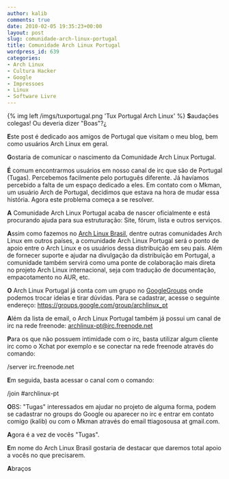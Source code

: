 ```yaml
---
author: kalib
comments: true
date: 2010-02-05 19:35:23+00:00
layout: post
slug: comunidade-arch-linux-portugal
title: Comunidade Arch Linux Portugal
wordpress_id: 639
categories:
- Arch Linux
- Cultura Hacker
- Google
- Impressoes
- Linux
- Software Livre
---
```

{% img left /imgs/tuxportugal.png 'Tux Portugal Arch Linux' %}
**S**audações colegas! Ou deveria dizer "Boas"?¿




**E**ste post é dedicado aos amigos de Portugal que visitam o meu blog, bem como usuários Arch Linux em geral.




**G**ostaria de comunicar o nascimento da Comunidade Arch Linux Portugal.




**É** comum encontrarmos usuários em nosso canal de irc que são de Portugal (Tugas). Percebemos facilmente pelo português diferente. Já havíamos percebido a falta de um espaço dedicado a eles. Em contato com o Mkman, um usuário Arch de Portugal, decidimos que estava na hora de mudar essa história. Agora este problema começa a se resolver.




**A** Comunidade Arch Linux Portugal acaba de nascer oficialmente e está procurando ajuda para sua estruturação: Site, fórum, lista e outros serviços.




**A**ssim como fazemos no [Arch Linux Brasil](https://www.archlinux-br.org), dentre outras comunidades Arch Linux em outros países, a comunidade Arch Linux Portugal será o ponto de apoio entre o Arch Linux e os usuários dessa distribuição em seu país. Além de fornecer suporte e ajudar na divulgação da distribuição em Portugal, a comunidade também servirá como uma ponte de colaboração mais direta no projeto Arch Linux internacional, seja com tradução de documentação, empacotamento no AUR, etc.




**O** Arch Linux Portugal já conta com um grupo no [GoogleGroups](https://groups.google.com/group/archlinux_pt) onde podemos trocar ideias e tirar dúvidas. Para se cadastrar, acesse o seguinte endereço: https://groups.google.com/group/archlinux_pt




**A**lém da lista de email, o Arch Linux Portugal também já possui um canal de irc na rede freenode: archlinux-pt@irc.freenode.net




**P**ara os que não possuem intimidade com o irc, basta utilizar algum cliente irc como o Xchat por exemplo e se conectar na rede freenode através do comando:




/server irc.freenode.net




**E**m seguida, basta acessar o canal com o comando:




/join #archlinux-pt




**O**BS: "Tugas" interessados em ajudar no projeto de alguma forma, podem se cadastrar no groups do Google ou aparecer no irc e entrar em contato comigo (kalib) ou com o Mkman através do email ttiagosousa at gmail.com.




**A**gora é a vez de vocês "Tugas".




**E**m nome do Arch Linux Brasil gostaria de destacar que daremos total apoio a vocês no que precisarem.




**A**braços